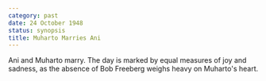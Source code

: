 ```yaml
---
category: past
date: 24 October 1948
status: synopsis
title: Muharto Marries Ani
---
```



Ani and Muharto marry. The day is marked by equal
measures of joy and sadness, as the absence of Bob Freeberg weighs heavy
on Muharto's heart.
